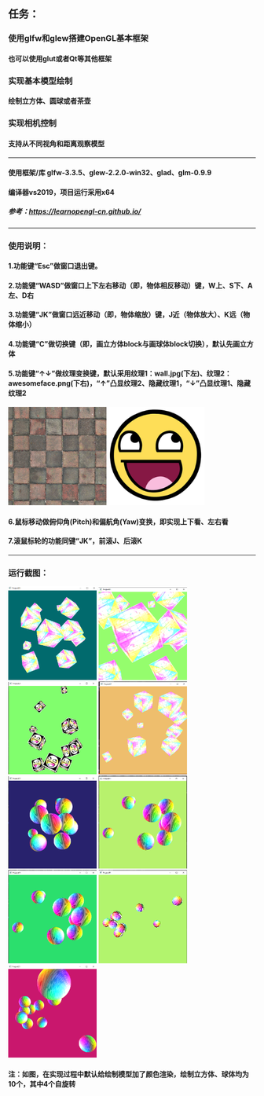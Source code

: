 ## 任务：
### 使用glfw和glew搭建OpenGL基本框架
#### 也可以使用glut或者Qt等其他框架
### 实现基本模型绘制
#### 绘制立方体、圆球或者茶壶
### 实现相机控制
#### 支持从不同视角和距离观察模型
********
#### 使用框架/库 glfw-3.3.5、glew-2.2.0-win32、glad、glm-0.9.9
#### 编译器vs2019，项目运行采用x64
##### 参考：https://learnopengl-cn.github.io/
********
### 使用说明：
#### 1.功能键“Esc”做窗口退出键。
#### 2.功能键“WASD”做窗口上下左右移动（即，物体相反移动）键，W上、S下、A左、D右
#### 3.功能键“JK”做窗口远近移动（即，物体缩放）键，J近（物体放大）、K远（物体缩小）
#### 4.功能键“C”做切换键（即，画立方体block与画球体block切换），默认先画立方体
#### 5.功能键“↑↓”做纹理变换键，默认采用纹理1：wall.jpg(下左)、纹理2：awesomeface.png(下右)，“↑”凸显纹理2、隐藏纹理1，“↓”凸显纹理1、隐藏纹理2
#### <img src="wall.jpg" width="200"/><img src="awesomeface.png" width="200"/><br/>
#### 6.鼠标移动做俯仰角(Pitch)和偏航角(Yaw)变换，即实现上下看、左右看
#### 7.滚鼠标轮的功能同键“JK”，前滚J、后滚K
********
### 运行截图：
<img src="./运行截图/block.png" width="180"/>    <img src="./运行截图/block-j.png" width="180"/>
<img src="./运行截图/block-mouse-keyboard.png" width="180"/>    <img src="./运行截图/block-mouse-keyboard2.png" width="180"/><br/>
<img src="./运行截图/sphere.png" width="180"/>    <img src="./运行截图/sphere-mouse-wasd.png" width="180"/>    <img src="./运行截图/sphere-mouse-wasd2.png" width="180"/>
<img src="./运行截图/sphere-mouse-keyboard.png" width="180"/>    <img src="./运行截图/sphere-mouse-keyboard2.png" width="180"/><br/>
#### 注：如图，在实现过程中默认给绘制模型加了颜色渲染，绘制立方体、球体均为10个，其中4个自旋转
